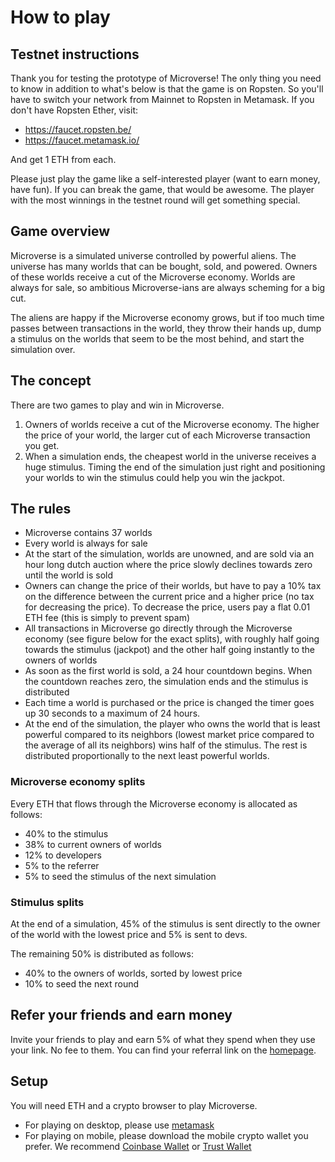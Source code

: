 # How to play

## Testnet instructions

Thank you for testing the prototype of Microverse! The only thing you need to know in addition to what's below is that the game is on Ropsten. So you'll have to switch your network from Mainnet to Ropsten in Metamask. If you don't have Ropsten Ether, visit:

* https://faucet.ropsten.be/
* https://faucet.metamask.io/

And get 1 ETH from each. 

Please just play the game like a self-interested player (want to earn money, have fun). If you can break the game, that would be awesome. The player with the most winnings in the testnet round will get something special. 

## Game overview

Microverse is a simulated universe controlled by powerful aliens. The universe has many worlds that can be bought, sold, and powered. Owners of these worlds receive a cut of the Microverse economy. Worlds are always for sale, so ambitious Microverse-ians are always scheming for a big cut.

The aliens are happy if the Microverse economy grows, but if too much time passes between transactions in the world, they throw their hands up, dump a stimulus on the worlds that seem to be the most behind, and start the simulation over.

## The concept

There are two games to play and win in Microverse.

1. Owners of worlds receive a cut of the Microverse economy. The higher the price of your world, the larger cut of each Microverse transaction you get.
2. When a simulation ends, the cheapest world in the universe receives a huge stimulus. Timing the end of the simulation just right and positioning your worlds to win the stimulus could help you win the jackpot.

## The rules

* Microverse contains 37 worlds
* Every world is always for sale
* At the start of the simulation, worlds are unowned, and are sold via an hour long dutch auction where the price slowly declines towards zero until the world is sold
* Owners can change the price of their worlds, but have to pay a 10% tax on the difference between the current price and a higher price (no tax for decreasing the price). To decrease the price, users pay a flat 0.01 ETH fee (this is simply to prevent spam)
* All transactions in Microverse go directly through the Microverse economy (see figure below for the exact splits), with roughly half going towards the stimulus (jackpot) and the other half going instantly to the owners of worlds
* As soon as the first world is sold, a 24 hour countdown begins. When the countdown reaches zero, the simulation ends and the stimulus is distributed
* Each time a world is purchased or the price is changed the timer goes up 30 seconds to a maximum of 24 hours.
* At the end of the simulation, the player who owns the world that is least powerful compared to its neighbors (lowest market price compared to the average of all its neighbors) wins half of the stimulus. The rest is distributed proportionally to the next least powerful worlds.

### Microverse economy splits

Every ETH that flows through the Microverse economy is allocated as follows:

* 40% to the stimulus
* 38% to current owners of worlds
* 12% to developers
* 5% to the referrer
* 5% to seed the stimulus of the next simulation

### Stimulus splits

At the end of a simulation, 45% of the stimulus is sent directly to the owner of the world with the lowest price and 5% is sent to devs.

The remaining 50% is distributed as follows:
* 40% to the owners of worlds, sorted by lowest price
* 10% to seed the next round

## Refer your friends and earn money

Invite your friends to play and earn 5% of what they spend when they use your link. No fee to them. You can find your referral link on the [homepage](/).

## Setup

You will need ETH and a crypto browser to play Microverse.

* For playing on desktop, please use [metamask](https://metamask.io/)
* For playing on mobile, please download the mobile crypto wallet you prefer. We recommend [Coinbase Wallet](https://wallet.coinbase.com/) or [Trust Wallet](https://trustwalletapp.com/)

